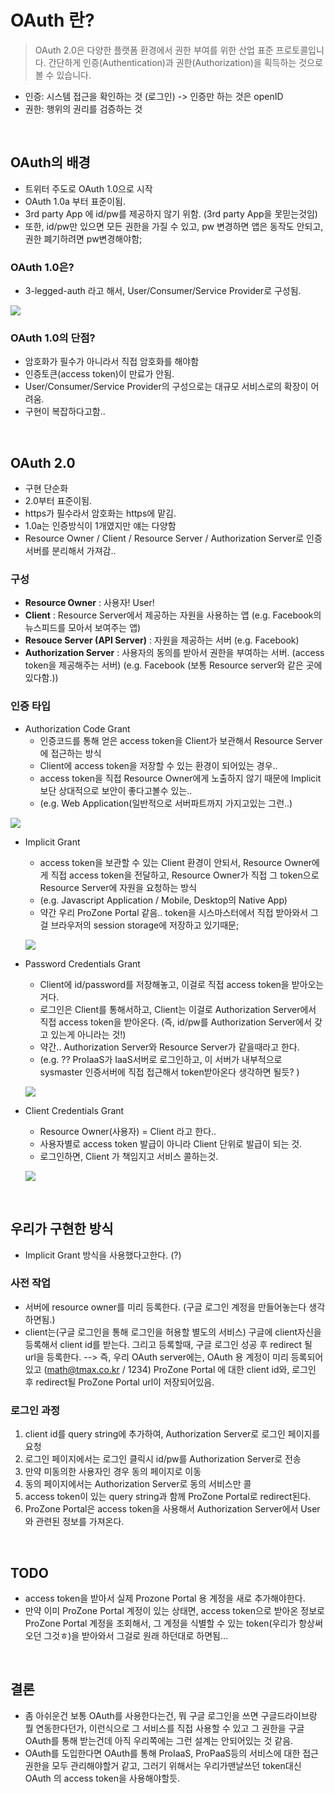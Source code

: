 # OAuth 란? 
> OAuth 2.0은 다양한 플랫폼 환경에서 권한 부여를 위한 산업 표준 프로토콜입니다.
간단하게 인증(Authentication)과 권한(Authorization)을 획득하는 것으로 볼 수 있습니다.
- 인증: 시스템 접근을 확인하는 것 (로그인) -> 인증만 하는 것은 openID
- 권한: 행위의 권리를 검증하는 것

<br>

## OAuth의 배경
- 트위터 주도로 OAuth 1.0으로 시작
- OAuth 1.0a 부터 표준이됨. 
- 3rd party App 에 id/pw를 제공하지 않기 위함. (3rd party App을 못믿는것임)
- 또한, id/pw만 있으면 모든 권한을 가질 수 있고, pw 변경하면 앱은 동작도 안되고, 
권한 폐기하려면 pw변경해야함;

### OAuth 1.0은?
- 3-legged-auth 라고 해서, User/Consumer/Service Provider로 구성됨.

<img src="https://i2.wp.com/earlybird.kr/wp-content/uploads/2013/02/oauth2_triangle2.png?w=624"></img>


### OAuth 1.0의 단점? 
- 암호화가 필수가 아니라서 직접 암호화를 해야함
- 인증토큰(access token)이 만료가 안됨.
- User/Consumer/Service Provider의 구성으로는 대규모 서비스로의 확장이 어려움.
- 구현이 복잡하다고함..

<br>

## OAuth 2.0
- 구현 단순화
- 2.0부터 표준이됨.
- https가 필수라서 암호화는 https에 맡김.
- 1.0a는 인증방식이 1개였지만 얘는 다양함
- Resource Owner / Client / Resource Server / Authorization Server로 인증서버를 분리해서 가져감.. 

### 구성
- **Resource Owner** : 사용자! User!
- **Client** : Resource Server에서 제공하는 자원을 사용하는 앱
  (e.g. Facebook의 뉴스피드를 모아서 보여주는 앱)
- **Resouce Server (API Server)** : 자원을 제공하는 서버 
  (e.g. Facebook)
- **Authorization Server** : 사용자의 동의를 받아서 권한을 부여하는 서버. (access token을 제공해주는 서버)
  (e.g. Facebook (보통 Resource server와 같은 곳에 있다함.))

### 인증 타입
- Authorization Code Grant 
  - 인증코드를 통해 얻은 access token을 Client가 보관해서 Resource Server에 접근하는 방식
  - Client에 access token을 저장할 수 있는 환경이 되어있는 경우.. 
  - access token을 직접 Resource Owner에게 노출하지 않기 때문에 Implicit보단 상대적으로 보안이 좋다고볼수 있는..
  - (e.g. Web Application(일반적으로 서버파트까지 가지고있는 그런..)

<img src="https://developers.payco.com/static/img/@img_guide2.jpg"></img>

- Implicit Grant
  - access token을 보관할 수 있는 Client 환경이 안되서, Resource Owner에게 직접 access token을 전달하고,
    Resource Owner가 직접 그 token으로 Resource Server에 자원을 요청하는 방식
  - (e.g. Javascript Application / Mobile, Desktop의 Native App)
  - 약간 우리 ProZone Portal 같음.. token을 시스마스터에서 직접 받아와서 그걸 브라우저의 session storage에 저장하고 있기때문;

  <img src="https://docs.axway.com/bundle/APIGateway_762_OAuthUserGuide_allOS_en_HTML5/page/Content/Resources/Images/docbook/images/oauth/APIgw_Oauth_implicit_grant_flow.png"></img>
  
- Password Credentials Grant
  - Client에 id/password를 저장해놓고, 이걸로 직접 access token을 받아오는 거다.
  - 로그인은 Client를 통해서하고, Client는 이걸로 Authorization Server에서 직접 access token을 받아온다.
    (즉, id/pw를 Authorization Server에서 갖고 있는게 아니라는 것!)
  - 약간.. Authorization Server와 Resource Server가 같을때라고 한다. 
  - (e.g. ?? ProIaaS가 IaaS서버로 로그인하고, 이 서버가 내부적으로 sysmaster 인증서버에 직접 접근해서 token받아온다 생각하면 될듯? )
  
  <img src="https://docs.axway.com/bundle/APIGateway_762_OAuthUserGuide_allOS_en_HTML5/page/Content/Resources/Images/docbook/images/oauth/APIgw_Resc_own_pwd_cred_flow.png"></img>

- Client Credentials Grant
  - Resource Owner(사용자) = Client 라고 한다.. 
  - 사용자별로 access token 발급이 아니라 Client 단위로 발급이 되는 것.
  - 로그인하면, Client 가 책임지고 서비스 콜하는것. 

  <img src="https://docs.axway.com/bundle/APIGateway_762_OAuthUserGuide_allOS_en_HTML5/page/Content/Resources/Images/docbook/images/oauth/APIgw_Client_cred_grant_flow.png"></img>

<br>

## 우리가 구현한 방식
- Implicit Grant 방식을 사용했다고한다. (?)

### 사전 작업
- 서버에 resource owner를 미리 등록한다. (구글 로그인 계정을 만들어놓는다 생각하면됨.)
- client는(구글 로그인을 통해 로그인을 허용할 별도의 서비스) 구글에 client자신을 등록해서 client id를 받는다.
  그리고 등록할때, 구글 로그인 성공 후 redirect 될 url을 등록한다.
--> 즉, 우리 OAuth server에는, OAuth 용 계정이 미리 등록되어있고 (math@tmax.co.kr / 1234) 
     ProZone Portal 에 대한 client id와, 로그인 후 redirect될 ProZone Portal url이 저장되어있음.

### 로그인 과정
  1) client id를 query string에 추가하여, Authorization Server로 로그인 페이지를 요청
  2) 로그인 페이지에서는 로그인 클릭시 id/pw를 Authorization Server로 전송
  3) 만약 미동의한 사용자인 경우 동의 페이지로 이동
  4) 동의 페이지에서는 Authorization Server로 동의 서비스만 콜
  5) access token이 있는 query string과 함께 ProZone Portal로 redirect된다.
  6) ProZone Portal은 access token을 사용해서 Authorization Server에서 User와 관련된 정보를 가져온다. 

<br>

## TODO
- access token을 받아서 실제 Prozone Portal 용 계정을 새로 추가해야한다.
- 만약 이미 ProZone Portal 계정이 있는 상태면, access token으로 받아온 정보로
  ProZone Portal 계정을 조회해서, 그 계정을 식별할 수 있는 token(우리가 항상써오던 그것ㅎ)을 받아와서
  그걸로 원래 하던대로 하면됨...

<br>

## 결론
- 좀 아쉬운건 보통 OAuth를 사용한다는건, 뭐 구글 로그인을 쓰면 구글드라이브랑 뭘 연동한다던가, 이런식으로
그 서비스를 직접 사용할 수 있고 그 권한을 구글 OAuth를 통해 받는건데
아직 우리쪽에는 그런 설계는 안되어있는 것 같음.
- OAuth를 도입한다면 OAuth를 통해 ProIaaS, ProPaaS등의 서비스에 대한 접근 권한을 모두 관리해야할거 같고,
그러기 위해서는 우리가맨날쓰던 token대신 OAuth 의 access token을 사용해야할듯. 
 
